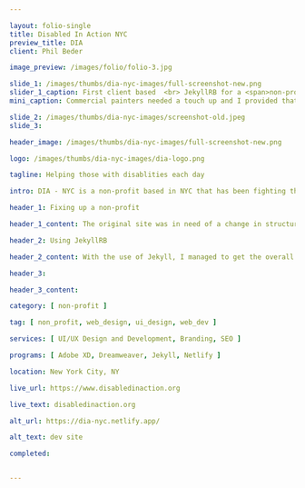 ```yaml
---

layout: folio-single
title: Disabled In Action NYC
preview_title: DIA
client: Phil Beder

image_preview: /images/folio/folio-3.jpg

slide_1: /images/thumbs/dia-nyc-images/full-screenshot-new.png
slider_1_caption: First client based  <br> JekyllRB for a <span>non-profit</span>  <br> based in <span>New York City</span>
mini_caption: Commercial painters needed a touch up and I provided that quick improvement to their overall feel

slide_2: /images/thumbs/dia-nyc-images/screenshot-old.jpeg
slide_3: 

header_image: /images/thumbs/dia-nyc-images/full-screenshot-new.png

logo: /images/thumbs/dia-nyc-images/dia-logo.png

tagline: Helping those with disablities each day

intro: DIA - NYC is a non-profit based in NYC that has been fighting the good fight to help bring equality with disabilities for years. They came to me through Taproot+ to help them with their website needs. I saw this website as a challenge to use the new platform that I planned to use for easier content management for non-profits and businesses needed. I loaded Jekyll onto their site which is fast loading and can be handled through Netlify.

header_1: Fixing up a non-profit

header_1_content: The original site was in need of a change in structure, content flow, and overall design. The colors needed to standout for the sections as they were the primary way of getting attention to key points. I wanted to give them a more modern and functional website this go around so that they can be up with the times. The last version of the site was made around early 2000s, which was a while ago and hasn't been updated since. Content has but not the overall structure of the site to fit the norm.

header_2: Using JekyllRB

header_2_content: With the use of Jekyll, I managed to get the overall speed and functionality of the site to go to 97 overall on desktop and an 88 overall on mobile. The site was a nice test of making a brand new website on Jekyll. The site also saw an increase in overall users and retention rates by 78% and 15% respectively with the new layout. This made it easier for me to load in the content from a string to certain sections of a site instead of constantly adding the same thing on each page over and over. I would say that Jekyll was a life saver for this project.

header_3: 

header_3_content: 

category: [ non-profit ]

tag: [ non_profit, web_design, ui_design, web_dev ]

services: [ UI/UX Design and Development, Branding, SEO ]

programs: [ Adobe XD, Dreamweaver, Jekyll, Netlify ]

location: New York City, NY

live_url: https://www.disabledinaction.org

live_text: disabledinaction.org

alt_url: https://dia-nyc.netlify.app/

alt_text: dev site

completed: 


---
```

